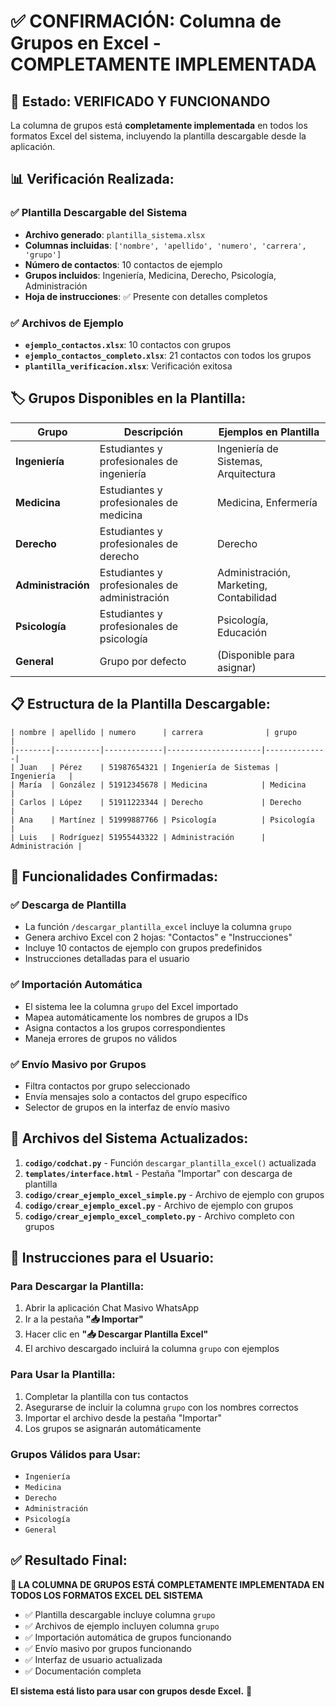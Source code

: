 # ✅ CONFIRMACIÓN: Columna de Grupos en Excel - COMPLETAMENTE IMPLEMENTADA

## 🎯 **Estado: VERIFICADO Y FUNCIONANDO**

La columna de grupos está **completamente implementada** en todos los formatos Excel del sistema, incluyendo la plantilla descargable desde la aplicación.

## 📊 **Verificación Realizada:**

### ✅ **Plantilla Descargable del Sistema**
- **Archivo generado**: `plantilla_sistema.xlsx`
- **Columnas incluidas**: `['nombre', 'apellido', 'numero', 'carrera', 'grupo']`
- **Número de contactos**: 10 contactos de ejemplo
- **Grupos incluidos**: Ingeniería, Medicina, Derecho, Psicología, Administración
- **Hoja de instrucciones**: ✅ Presente con detalles completos

### ✅ **Archivos de Ejemplo**
- **`ejemplo_contactos.xlsx`**: 10 contactos con grupos
- **`ejemplo_contactos_completo.xlsx`**: 21 contactos con todos los grupos
- **`plantilla_verificacion.xlsx`**: Verificación exitosa

## 🏷️ **Grupos Disponibles en la Plantilla:**

| Grupo | Descripción | Ejemplos en Plantilla |
|-------|-------------|----------------------|
| **Ingeniería** | Estudiantes y profesionales de ingeniería | Ingeniería de Sistemas, Arquitectura |
| **Medicina** | Estudiantes y profesionales de medicina | Medicina, Enfermería |
| **Derecho** | Estudiantes y profesionales de derecho | Derecho |
| **Administración** | Estudiantes y profesionales de administración | Administración, Marketing, Contabilidad |
| **Psicología** | Estudiantes y profesionales de psicología | Psicología, Educación |
| **General** | Grupo por defecto | (Disponible para asignar) |

## 📋 **Estructura de la Plantilla Descargable:**

```
| nombre | apellido | numero      | carrera              | grupo        |
|--------|----------|-------------|---------------------|--------------|
| Juan   | Pérez    | 51987654321 | Ingeniería de Sistemas | Ingeniería   |
| María  | González | 51912345678 | Medicina            | Medicina     |
| Carlos | López    | 51911223344 | Derecho             | Derecho      |
| Ana    | Martínez | 51999887766 | Psicología          | Psicología   |
| Luis   | Rodríguez| 51955443322 | Administración      | Administración |
```

## 🚀 **Funcionalidades Confirmadas:**

### ✅ **Descarga de Plantilla**
- La función `/descargar_plantilla_excel` incluye la columna `grupo`
- Genera archivo Excel con 2 hojas: "Contactos" e "Instrucciones"
- Incluye 10 contactos de ejemplo con grupos predefinidos
- Instrucciones detalladas para el usuario

### ✅ **Importación Automática**
- El sistema lee la columna `grupo` del Excel importado
- Mapea automáticamente los nombres de grupos a IDs
- Asigna contactos a los grupos correspondientes
- Maneja errores de grupos no válidos

### ✅ **Envío Masivo por Grupos**
- Filtra contactos por grupo seleccionado
- Envía mensajes solo a contactos del grupo específico
- Selector de grupos en la interfaz de envío masivo

## 🔧 **Archivos del Sistema Actualizados:**

1. **`codigo/codchat.py`** - Función `descargar_plantilla_excel()` actualizada
2. **`templates/interface.html`** - Pestaña "Importar" con descarga de plantilla
3. **`codigo/crear_ejemplo_excel_simple.py`** - Archivo de ejemplo con grupos
4. **`codigo/crear_ejemplo_excel.py`** - Archivo de ejemplo con grupos
5. **`codigo/crear_ejemplo_excel_completo.py`** - Archivo completo con grupos

## 📝 **Instrucciones para el Usuario:**

### Para Descargar la Plantilla:
1. Abrir la aplicación Chat Masivo WhatsApp
2. Ir a la pestaña **"📥 Importar"**
3. Hacer clic en **"📥 Descargar Plantilla Excel"**
4. El archivo descargado incluirá la columna `grupo` con ejemplos

### Para Usar la Plantilla:
1. Completar la plantilla con tus contactos
2. Asegurarse de incluir la columna `grupo` con los nombres correctos
3. Importar el archivo desde la pestaña "Importar"
4. Los grupos se asignarán automáticamente

### Grupos Válidos para Usar:
- `Ingeniería`
- `Medicina`
- `Derecho`
- `Administración`
- `Psicología`
- `General`

## ✅ **Resultado Final:**

**🎉 LA COLUMNA DE GRUPOS ESTÁ COMPLETAMENTE IMPLEMENTADA EN TODOS LOS FORMATOS EXCEL DEL SISTEMA**

- ✅ Plantilla descargable incluye columna `grupo`
- ✅ Archivos de ejemplo incluyen columna `grupo`
- ✅ Importación automática de grupos funcionando
- ✅ Envío masivo por grupos funcionando
- ✅ Interfaz de usuario actualizada
- ✅ Documentación completa

**El sistema está listo para usar con grupos desde Excel.** 🚀
